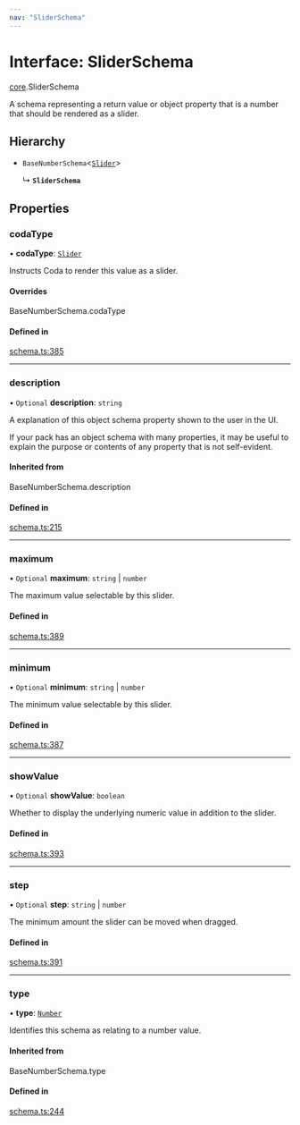 ```yaml
---
nav: "SliderSchema"
---
```

# Interface: SliderSchema

[core](../modules/core.md).SliderSchema

A schema representing a return value or object property that is a number that should
be rendered as a slider.

## Hierarchy

- `BaseNumberSchema`<[`Slider`](../enums/core.ValueHintType.md#slider)\>

  ↳ **`SliderSchema`**

## Properties

### codaType

• **codaType**: [`Slider`](../enums/core.ValueHintType.md#slider)

Instructs Coda to render this value as a slider.

#### Overrides

BaseNumberSchema.codaType

#### Defined in

[schema.ts:385](https://github.com/coda/packs-sdk/blob/main/schema.ts#L385)

___

### description

• `Optional` **description**: `string`

A explanation of this object schema property shown to the user in the UI.

If your pack has an object schema with many properties, it may be useful to
explain the purpose or contents of any property that is not self-evident.

#### Inherited from

BaseNumberSchema.description

#### Defined in

[schema.ts:215](https://github.com/coda/packs-sdk/blob/main/schema.ts#L215)

___

### maximum

• `Optional` **maximum**: `string` \| `number`

The maximum value selectable by this slider.

#### Defined in

[schema.ts:389](https://github.com/coda/packs-sdk/blob/main/schema.ts#L389)

___

### minimum

• `Optional` **minimum**: `string` \| `number`

The minimum value selectable by this slider.

#### Defined in

[schema.ts:387](https://github.com/coda/packs-sdk/blob/main/schema.ts#L387)

___

### showValue

• `Optional` **showValue**: `boolean`

Whether to display the underlying numeric value in addition to the slider.

#### Defined in

[schema.ts:393](https://github.com/coda/packs-sdk/blob/main/schema.ts#L393)

___

### step

• `Optional` **step**: `string` \| `number`

The minimum amount the slider can be moved when dragged.

#### Defined in

[schema.ts:391](https://github.com/coda/packs-sdk/blob/main/schema.ts#L391)

___

### type

• **type**: [`Number`](../enums/core.ValueType.md#number)

Identifies this schema as relating to a number value.

#### Inherited from

BaseNumberSchema.type

#### Defined in

[schema.ts:244](https://github.com/coda/packs-sdk/blob/main/schema.ts#L244)
